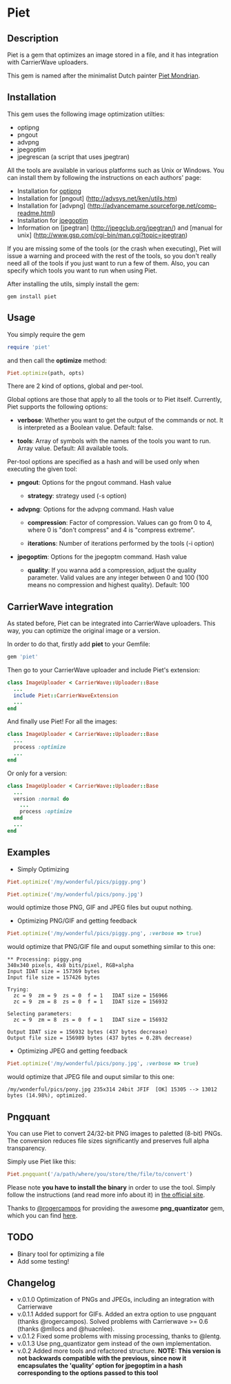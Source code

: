 Piet
======

Description
-----------

Piet is a gem that optimizes an image stored in a file, and it has
integration with CarrierWave uploaders.

This gem is named after the minimalist Dutch painter [Piet Mondrian](http://en.wikipedia.org/wiki/Piet_Mondrian).

Installation
------------

This gem uses the following image optimization utilties:
* optipng
* pngout
* advpng
* jpegoptim
* jpegrescan (a script that uses jpegtran)

All the tools are available in various platforms such as Unix or Windows.
You can install them by following the instructions on each authors'
page:

* Installation for [optipng](http://optipng.sourceforge.net/)
* Installation for [pngout] (http://advsys.net/ken/utils.htm)
* Installation for [advpng] (http://advancemame.sourceforge.net/comp-readme.html)
* Installation for [jpegoptim](http://freecode.com/projects/jpegoptim)
* Information on [jpegtran] (http://jpegclub.org/jpegtran/) and [manual for unix] (http://www.gsp.com/cgi-bin/man.cgi?topic=jpegtran)

If you are missing some of the tools (or the crash when executing), Piet will issue a warning and proceed with the rest of the tools, so you don't really need all of the tools if you just want to run a few of them. Also, you can specify which tools you want to run when using Piet.

After installing the utils, simply install the gem:

    gem install piet

Usage
-----

You simply require the gem

```ruby
require 'piet'
```

and then call the **optimize** method:

```ruby
Piet.optimize(path, opts)
```

There are 2 kind of options, global and per-tool.

Global options are those that apply to all the tools or to Piet itself. Currently, Piet supports the following options:

* **verbose**: Whether you want to get the output of the commands or not. It is interpreted as a Boolean value. Default: false.

* **tools**: Array of symbols with the names of the tools you want to run. Array value. Default: All available tools.

Per-tool options are specified as a hash and will be used only when executing the given tool:

* **pngout**: Options for the pngout command. Hash value

    * **strategy**: strategy used (-s option)

* **advpng**: Options for the advpng command. Hash value

    * **compression**: Factor of compression. Values can go from 0 to 4, where 0 is "don't compress" and 4 is "compress extreme".

    * **iterations**: Number of iterations performed by the tools (-i option)

* **jpegoptim**: Options for the jpegoptm command. Hash value

    * **quality**: If you wanna add a compression, adjust the quality parameter. Valid values are any integer between 0 and 100 (100 means no compression and highest quality). Default: 100


CarrierWave integration
-----------------------

As stated before, Piet can be integrated into CarrierWave uploaders.
This way, you can optimize the original image or a version.

In order to do that, firstly add **piet** to your Gemfile:

```ruby
gem 'piet'
```

Then go to your CarrierWave uploader and include Piet's extension:

```ruby
class ImageUploader < CarrierWave::Uploader::Base
  ...
  include Piet::CarrierWaveExtension
  ...
end
```

And finally use Piet! For all the images:

```ruby
class ImageUploader < CarrierWave::Uploader::Base
  ...
  process :optimize
  ...
end
```

Or only for a version:

```ruby
class ImageUploader < CarrierWave::Uploader::Base
  ...
  version :normal do
    ...
    process :optimize
  end
  ...
end
```

Examples
--------

* Simply Optimizing

```ruby
Piet.optimize('/my/wonderful/pics/piggy.png')

Piet.optimize('/my/wonderful/pics/pony.jpg')
```

would optimize those PNG, GIF and JPEG files but ouput nothing.

* Optimizing PNG/GIF and getting feedback

```ruby
Piet.optimize('/my/wonderful/pics/piggy.png', :verbose => true)
```

would optimize that PNG/GIF file and ouput something similar to this one:

    ** Processing: piggy.png
    340x340 pixels, 4x8 bits/pixel, RGB+alpha
    Input IDAT size = 157369 bytes
    Input file size = 157426 bytes

    Trying:
      zc = 9  zm = 9  zs = 0  f = 1   IDAT size = 156966
      zc = 9  zm = 8  zs = 0  f = 1   IDAT size = 156932

    Selecting parameters:
      zc = 9  zm = 8  zs = 0  f = 1   IDAT size = 156932

    Output IDAT size = 156932 bytes (437 bytes decrease)
    Output file size = 156989 bytes (437 bytes = 0.28% decrease)

* Optimizing JPEG and getting feedback

```ruby
Piet.optimize('/my/wonderful/pics/pony.jpg', :verbose => true)
```

would optimize that JPEG file and ouput similar to this one:

    /my/wonderful/pics/pony.jpg 235x314 24bit JFIF  [OK] 15305 --> 13012 bytes (14.98%), optimized.

Pngquant
--------
You can use Piet to convert 24/32-bit PNG images to paletted (8-bit) PNGs. The conversion reduces file sizes significantly and preserves full alpha transparency.

Simply use Piet like this:
```ruby
Piet.pngquant('/a/path/where/you/store/the/file/to/convert')
```

Please note **you have to install the binary** in order to use the tool. Simply follow the instructions (and read more info about it) in [the official site](http://pngquant.org/).

Thanks to [@rogercampos](http://github.com/rogercampos) for providing the awesome **png_quantizator** gem, which you can find [here](https://github.com/rogercampos/png_quantizator).

TODO
----

* Binary tool for optimizing a file
* Add some testing!

Changelog
---------

* v.0.1.0 Optimization of PNGs and JPEGs, including an integration with Carrierwave
* v.0.1.1 Added support for GIFs. Added an extra option to use pngquant (thanks @rogercampos). Solved problems with Carrierwave >= 0.6 (thanks @mllocs and @huacnlee).
* v.0.1.2 Fixed some problems with missing processing, thanks to @lentg.
* v.0.1.3 Use png_quantizator gem instead of the own implementation.
* v.0.2 Added more tools and refactored structure. **NOTE: This version is not backwards compatible with the previous, since now it encapsulates the 'quality' option for jpegoptim in a hash corresponding to the options passed to this tool**
